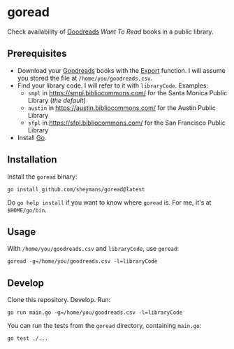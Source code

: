 # goread

Check availability of [Goodreads](https://goodreads.com/) _Want To Read_ books in a public library.

## Prerequisites

- Download your [Goodreads](https://goodreads.com/) books with the [Export](https://www.goodreads.com/review/import) function. 
  I will assume you stored the file at `/home/you/goodreads.csv`.
- Find your library code. I will refer to it with `libraryCode`. Examples:
    - `smpl` in https://smpl.bibliocommons.com/  for the Santa Monica Public Library (*the default*)
    - `austin` in https://austin.bibliocommons.com/ for the Austin Public Library
    - `sfpl` in https://sfpl.bibliocommons.com/ for the San Francisco Public Library 
- Install [Go](https://golang.org/). 

## Installation

Install the `goread` binary:

```shell
go install github.com/sheymans/goread@latest
```

Do `go help install` if you want to know where `goread` is. For me, it's at `$HOME/go/bin`.

## Usage

With `/home/you/goodreads.csv` and `libraryCode`, use `goread`:

```shell
goread -g=/home/you/goodreads.csv -l=libraryCode 
```

## Develop

Clone this repository. Develop. Run:

```shell
go run main.go -g=/home/you/goodreads.csv -l=libraryCode 
```

You can run the tests from the `goread` directory, containing `main.go`:

```shell
go test ./...
```
